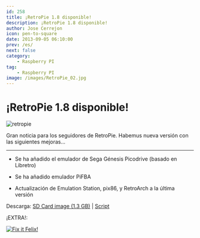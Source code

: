 ```yaml
---
id: 258
title: ¡RetroPie 1.8 disponible!
description: ¡RetroPie 1.8 disponible!
author: Jose Cerrejon
icon: pen-to-square
date: 2013-09-05 06:10:00
prev: /es/
next: false
category:
    - Raspberry PI
tag:
    - Raspberry PI
image: /images/RetroPie_02.jpg
---
```


# ¡RetroPie 1.8 disponible!

![retropie](/images/RetroPie_02.jpg)

Gran noticia para los seguidores de RetroPie. Habemus nueva versión con las siguientes mejoras...

---

-   Se ha añadido el emulador de Sega Génesis Picodrive (basado en Libretro)

-   Se ha añadido emulador PiFBA

-   Actualización de Emulation Station, pix86, y RetroArch a la última versión

Descarga: [SD Card image (1.3 GB)](https://blog.petrockblock.com/?wpdmdl=17) | [Script](https://blog.petrockblock.com/2012/07/22/retropie-setup-an-initialization-script-for-retroarch-on-the-raspberry-pi/)

¡EXTRA!:

<a href="/res/felix.zip">![Fix it Felix!](/images/2013/09/fixit_felix.jpg "¡Descarga y juega Fix it Felix!")</a>
